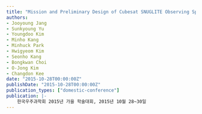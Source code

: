 ```yaml
---
title: "Mission and Preliminary Design of Cubesat SNUGLITE Observing Space Environment and Earthquake Using GPS Signals"
authors:
- Jooyoung Jang
- Sunkyoung Yu
- Youngdoo Kim
- Minho Kang
- Minhuck Park
- Hwigyeom Kim
- Seonho Kang
- Bongkwan Choi
- O-Jong Kim
- Changdon Kee
date: "2015-10-28T00:00:00Z"
publishDate: "2015-10-28T00:00:00Z"
publication_types: ["domestic-conference"]
publication: |-
    한국우주과학회 2015년 가을 학술대회, 2015년 10월 28~30일
---
```


